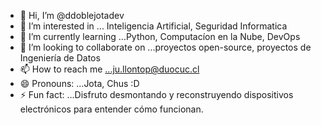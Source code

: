 - 👋 Hi, I’m @ddoblejotadev
- 👀 I’m interested in ... Inteligencia Artificial, Seguridad Informatica 
- 🌱 I’m currently learning ...Python, Computacíon en la Nube, DevOps
- 💞️ I’m looking to collaborate on ...proyectos open-source, proyectos de Ingeniería de Datos
- 📫 How to reach me ...ju.llontop@duocuc.cl
- 😄 Pronouns: ...Jota, Chus :D
- ⚡ Fun fact: ...Disfruto desmontando y reconstruyendo dispositivos electrónicos para entender cómo funcionan.


<!---
ddoblejotadev/ddoblejotadev is a ✨ special ✨ repository because its `README.md` (this file) appears on your GitHub profile.
You can click the Preview link to take a look at your changes.
--->
